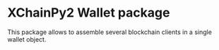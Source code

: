 # XChainPy2 Wallet package

This package allows to assemble several blockchain clients in a single wallet object.


